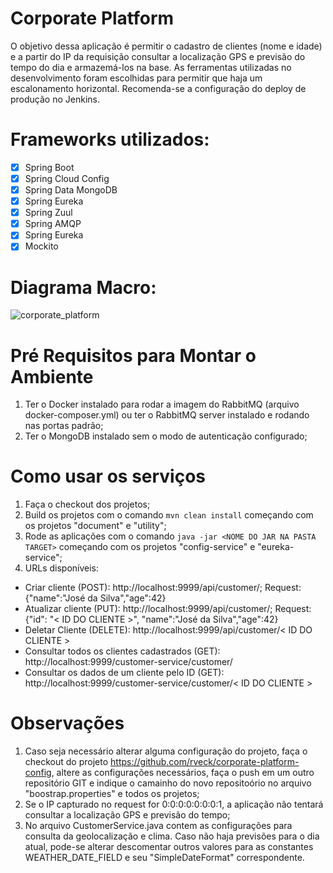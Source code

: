 # Corporate Platform
O objetivo dessa aplicação é permitir o cadastro de clientes (nome e idade) e a partir do IP da requisição consultar a localização GPS e previsão do tempo do dia e armazemá-los na base.
As ferramentas utilizadas no desenvolvimento foram escolhidas para permitir que haja um escalonamento horizontal.
Recomenda-se a configuração do deploy de produção no Jenkins.

# Frameworks utilizados:
- [x] Spring Boot
- [x] Spring Cloud Config
- [x] Spring Data MongoDB
- [x] Spring Eureka
- [x] Spring Zuul
- [x] Spring AMQP
- [x] Spring Eureka
- [x] Mockito

# Diagrama Macro:
![corporate_platform](https://user-images.githubusercontent.com/10779649/51645212-554ae480-1f5a-11e9-8466-a0dbb7e8a079.jpg)

# Pré Requisitos para Montar o Ambiente
1. Ter o Docker instalado para rodar a imagem do RabbitMQ (arquivo docker-composer.yml) ou ter o RabbitMQ server instalado e rodando nas portas padrão;
2. Ter o MongoDB instalado sem o modo de autenticação configurado;

# Como usar os serviços
1. Faça o checkout dos projetos;
2. Build os projetos com o comando `mvn clean install` começando com os projetos "document" e "utility";
3. Rode as aplicações com o comando `java -jar <NOME DO JAR NA PASTA TARGET>` começando com os projetos "config-service" e "eureka-service";
4. URLs disponíveis:
- Criar cliente (POST): http://localhost:9999/api/customer/; Request: {"name":"José da Silva","age":42}
- Atualizar cliente (PUT): http://localhost:9999/api/customer/; Request: {"id": "< ID DO CLIENTE >", "name":"José da Silva","age":42}
- Deletar Cliente (DELETE): http://localhost:9999/api/customer/< ID DO CLIENTE >
- Consultar todos os clientes cadastrados (GET): http://localhost:9999/customer-service/customer/
- Consultar os dados de um cliente pelo ID (GET): http://localhost:9999/customer-service/customer/< ID DO CLIENTE >

# Observações
1. Caso seja necessário alterar alguma configuração do projeto, faça o checkout do projeto https://github.com/rveck/corporate-platform-config, altere as configurações necessários, faça o push em um outro repositório GIT e indique o camainho do novo repositoório no arquivo "boostrap.properties" e todos os projetos;
2. Se o IP capturado no request for 0:0:0:0:0:0:0:1, a aplicação não tentará consultar a localização GPS e previsão do tempo;
3. No arquivo CustomerService.java contem as configurações para consulta da geolocalização e clima. Caso não haja previsões para o dia atual, pode-se alterar descomentar outros valores para as constantes WEATHER_DATE_FIELD e seu "SimpleDateFormat" correspondente.
